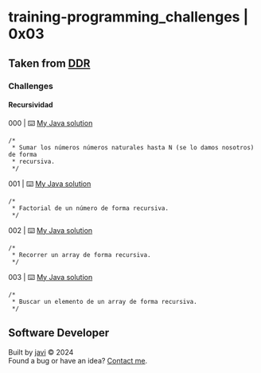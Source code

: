 # training-programming_challenges | 0x03
## Taken from [DDR](https://www.discoduroderoer.es/)
### Challenges
#### Recursividad
000 | :keyboard: [My Java solution](./java/Recursion/src/Challenges/Script000.java)
```
/*
 * Sumar los números números naturales hasta N (se lo damos nosotros) de forma
 * recursiva.
 */
```
001 | :keyboard: [My Java solution](./java/Recursion/src/Challenges/Script001.java)
```
/*
 * Factorial de un número de forma recursiva.
 */
```
002 | :keyboard: [My Java solution](./java/Recursion/src/Challenges/Script002.java)
```
/*
 * Recorrer un array de forma recursiva.
 */
```
003 | :keyboard: [My Java solution](./java/Recursion/src/Challenges/Script003.java)
```
/*
 * Buscar un elemento de un array de forma recursiva.
 */
```
## Software Developer
Built by [javi](https://github.com/javierandres-dev/) :copyright: 2024  
Found a bug or have an idea? [Contact me](https://www.linkedin.com/in/javierandres-dev/).
